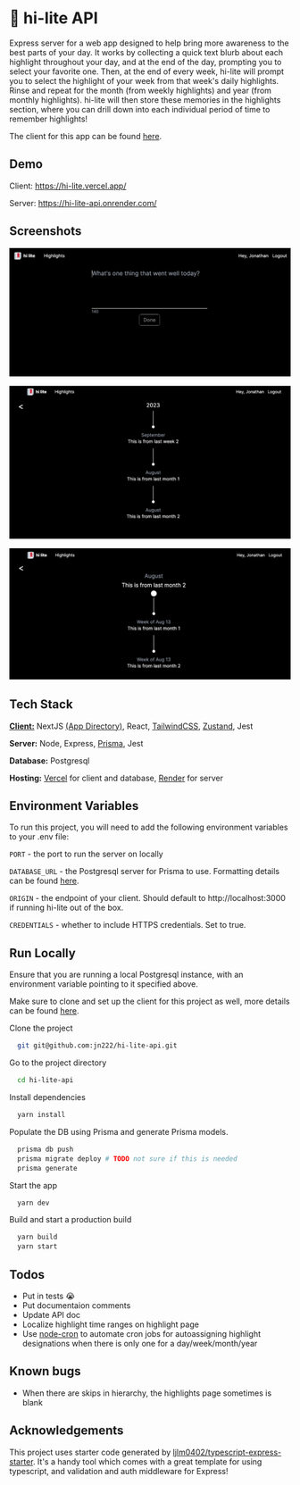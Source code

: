 
# 🔖 hi-lite API

Express server for a web app designed to help bring more awareness to the best parts of your day. It works by collecting a quick text blurb about each highlight throughout your day, and at the end of the day, prompting you to select your favorite one. Then, at the end of every week, hi-lite will prompt you to select the highlight of your week from that week's daily highlights. Rinse and repeat for the month (from weekly highlights) and year (from monthly highlights). hi-lite will then store these memories in the highlights section, where you can drill down into each individual period of time to remember highlights!

The client for this app can be found [here](https://github.com/jn222/hi-lite).

## Demo

Client: https://hi-lite.vercel.app/

Server: https://hi-lite-api.onrender.com/


## Screenshots

![Main Page](public/main.png)

![Highlight Page 1](public/highlight_1.png)

![Highlight Page 2](public/highlight_2.png)

## Tech Stack

[**Client:**](https://github.com/jn222/hi-lite) NextJS [(App Directory)](https://nextjs.org/docs/getting-started/project-structure), React, [TailwindCSS](https://tailwindcss.com/), [Zustand](https://github.com/pmndrs/zustand), Jest

**Server:** Node, Express, [Prisma](https://www.prisma.io/), Jest

**Database:** Postgresql

**Hosting:** [Vercel](https://vercel.com) for client and database, [Render](https://render.com/) for server


## Environment Variables

To run this project, you will need to add the following environment variables to your .env file:

`PORT` - the port to run the server on locally

`DATABASE_URL` - the Postgresql server for Prisma to use. Formatting details can be found [here](https://www.prisma.io/docs/getting-started/setup-prisma/add-to-existing-project/relational-databases/connect-your-database-typescript-postgresql).

`ORIGIN` - the endpoint of your client. Should default to http://localhost:3000 if running hi-lite out of the box.

`CREDENTIALS` - whether to include HTTPS credentials. Set to true.


## Run Locally

Ensure that you are running a local Postgresql instance, with an environment variable pointing to it specified above.

Make sure to clone and set up the client for this project as well, more details can be found [here](https://github.com/jn222/hi-lite).

Clone the project

```bash
  git git@github.com:jn222/hi-lite-api.git
```

Go to the project directory

```bash
  cd hi-lite-api
```

Install dependencies

```bash
  yarn install
```

Populate the DB using Prisma and generate Prisma models.

```bash
  prisma db push
  prisma migrate deploy # TODO not sure if this is needed
  prisma generate
```

Start the app

```bash
  yarn dev
```

Build and start a production build

```bash
  yarn build
  yarn start
```

## Todos

- Put in tests 😭
- Put documentaion comments
- Update API doc
- Localize highlight time ranges on highlight page
- Use [node-cron](https://www.npmjs.com/package/node-cron) to automate cron jobs for autoassigning highlight designations when there is only one for a day/week/month/year

## Known bugs

- When there are skips in hierarchy, the highlights page sometimes is blank

## Acknowledgements

This project uses starter code generated by [ljlm0402/typescript-express-starter](https://github.com/ljlm0402/typescript-express-starter). It's a handy tool which comes with a great template for using typescript, and validation and auth middleware for Express!